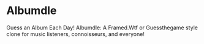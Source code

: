 # Albumdle
Guess an Album Each Day!
Albumdle: A Framed.Wtf or Guessthegame style clone for music listeners, connoisseurs, and everyone!
